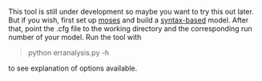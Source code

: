 This tool is still under development so maybe you want to try this out later.
But if you wish, first set up [moses](http://www.statmt.org/moses/) and build a [syntax-based](http://www.statmt.org/moses/?n=Moses.SyntaxTutorial) model.
After that, point the .cfg file to the working directory and the corresponding run number of your model.
Run the tool with

> python erranalysis.py -h

to see explanation of options available.
